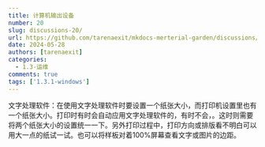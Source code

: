 ```yaml
---
title: 计算机输出设备
number: 20
slug: discussions-20/
url: https://github.com/tarenaexit/mkdocs-merterial-garden/discussions/20
date: 2024-05-28
authors: [tarenaexit]
categories: 
  - 1.3-运维
comments: true
tags: ['1.3.1-windows']
---
```


文字处理软件：在使用文字处理软件时要设置一个纸张大小，而打印机设置里也有一个纸张大小。打印时有时会自动应用文字处理软件的，有时不会，。这时则需要将两个纸张大小的设置统一一下。另外打印过程中，打印方向或排版看不明白可以用大一点的纸试一试。也可以将样板对着100%屏幕查看文字或图片的边距。